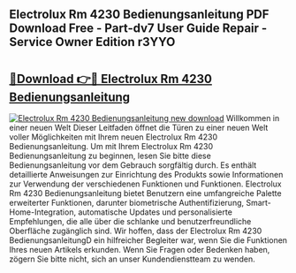 ## Electrolux Rm 4230 Bedienungsanleitung PDF Download Free - Part-dv7 User Guide Repair - Service Owner Edition r3YYO

# <h2><a href="http://df1e42u.blite.top/?on=Electrolux+Rm+4230+Bedienungsanleitung">🔗Download 👉🔴 Electrolux Rm 4230 Bedienungsanleitung</a></h2>

[![Electrolux Rm 4230 Bedienungsanleitung new download](https://i.imgur.com/lujVjoI.png)](http://df1e42u.blite.top/?on=Electrolux+Rm+4230+Bedienungsanleitung)
Willkommen in einer neuen Welt Dieser Leitfaden öffnet die Türen zu einer neuen Welt voller Möglichkeiten mit Ihrem neuen Electrolux Rm 4230 Bedienungsanleitung. Um mit Ihrem Electrolux Rm 4230 Bedienungsanleitung zu beginnen, lesen Sie bitte diese Bedienungsanleitung vor dem Gebrauch sorgfältig durch. Es enthält detaillierte Anweisungen zur Einrichtung des Produkts sowie Informationen zur Verwendung der verschiedenen Funktionen und Funktionen. Electrolux Rm 4230 Bedienungsanleitung bietet Benutzern eine umfangreiche Palette erweiterter Funktionen, darunter biometrische Authentifizierung, Smart-Home-Integration, automatische Updates und personalisierte Empfehlungen, die alle über die schlanke und benutzerfreundliche Oberfläche zugänglich sind. Wir hoffen, dass der Electrolux Rm 4230 BedienungsanleitungD ein hilfreicher Begleiter war, wenn Sie die Funktionen Ihres neuen Artikels erkunden. Wenn Sie Fragen oder Bedenken haben, zögern Sie bitte nicht, sich an unser Kundendienstteam zu wenden.
